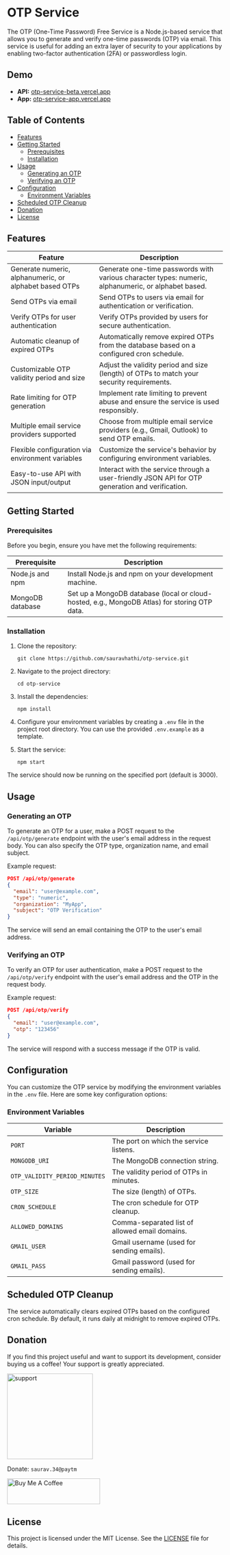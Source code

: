 # OTP Service

The OTP (One-Time Password) Free Service is a Node.js-based service that allows you to generate and verify one-time passwords (OTP) via email. This service is useful for adding an extra layer of security to your applications by enabling two-factor authentication (2FA) or passwordless login.

## Demo

- **API:** [otp-service-beta.vercel.app](https://otp-service-beta.vercel.app/)
- **App:** [otp-service-app.vercel.app](https://otp-service-app.vercel.app/)

## Table of Contents

- [Features](#features)
- [Getting Started](#getting-started)
  - [Prerequisites](#prerequisites)
  - [Installation](#installation)
- [Usage](#usage)
  - [Generating an OTP](#generating-an-otp)
  - [Verifying an OTP](#verifying-an-otp)
- [Configuration](#configuration)
  - [Environment Variables](#environment-variables)
- [Scheduled OTP Cleanup](#scheduled-otp-cleanup)
- [Donation](#donation)
- [License](#license)

## Features

| Feature                                      | Description                                                                                                                                                           |
| -------------------------------------------- | --------------------------------------------------------------------------------------------------------------------------------------------------------------------- |
| Generate numeric, alphanumeric, or alphabet based OTPs | Generate one-time passwords with various character types: numeric, alphanumeric, or alphabet based.  |
| Send OTPs via email                          | Send OTPs to users via email for authentication or verification.                                                                                                      |
| Verify OTPs for user authentication           | Verify OTPs provided by users for secure authentication.                                                                                                                |
| Automatic cleanup of expired OTPs            | Automatically remove expired OTPs from the database based on a configured cron schedule.                                                                            |
| Customizable OTP validity period and size     | Adjust the validity period and size (length) of OTPs to match your security requirements.                                                                          |
| Rate limiting for OTP generation              | Implement rate limiting to prevent abuse and ensure the service is used responsibly.                                                                              |
| Multiple email service providers supported   | Choose from multiple email service providers (e.g., Gmail, Outlook) to send OTP emails.                                                                            |
| Flexible configuration via environment variables | Customize the service's behavior by configuring environment variables.                                                                                                  |
| Easy-to-use API with JSON input/output        | Interact with the service through a user-friendly JSON API for OTP generation and verification.                                                                  |

## Getting Started

### Prerequisites

Before you begin, ensure you have met the following requirements:

| Prerequisite          | Description                                                      |
| --------------------- | ---------------------------------------------------------------- |
| Node.js and npm       | Install Node.js and npm on your development machine.            |
| MongoDB database     | Set up a MongoDB database (local or cloud-hosted, e.g., MongoDB Atlas) for storing OTP data. |

### Installation

1. Clone the repository:

   ```shell
   git clone https://github.com/sauravhathi/otp-service.git
   ```

2. Navigate to the project directory:

   ```shell
   cd otp-service
   ```

3. Install the dependencies:

   ```shell
   npm install
   ```

4. Configure your environment variables by creating a `.env` file in the project root directory. You can use the provided `.env.example` as a template.

5. Start the service:

   ```shell
   npm start
   ```

The service should now be running on the specified port (default is 3000).

## Usage

### Generating an OTP

To generate an OTP for a user, make a POST request to the `/api/otp/generate` endpoint with the user's email address in the request body. You can also specify the OTP type, organization name, and email subject.

Example request:

```json
POST /api/otp/generate
{
  "email": "user@example.com",
  "type": "numeric",
  "organization": "MyApp",
  "subject": "OTP Verification"
}
```

The service will send an email containing the OTP to the user's email address.

### Verifying an OTP

To verify an OTP for user authentication, make a POST request to the `/api/otp/verify` endpoint with the user's email address and the OTP in the request body.

Example request:

```json
POST /api/otp/verify
{
  "email": "user@example.com",
  "otp": "123456"
}
```

The service will respond with a success message if the OTP is valid.

## Configuration

You can customize the OTP service by modifying the environment variables in the `.env` file. Here are some key configuration options:

### Environment Variables

| Variable                     | Description                                                                                   |
| ---------------------------- | --------------------------------------------------------------------------------------------- |
| `PORT`                       | The port on which the service listens.                                                        |
| `MONGODB_URI`                | The MongoDB connection string.                                                                |
| `OTP_VALIDITY_PERIOD_MINUTES` | The validity period of OTPs in minutes.                                                      |
| `OTP_SIZE`                   | The size (length) of OTPs.                                                                    |
| `CRON_SCHEDULE`              | The cron schedule for OTP cleanup.                                                            |
| `ALLOWED_DOMAINS`            | Comma-separated list of allowed email domains.                                                |
| `GMAIL_USER`                 | Gmail username (used for sending emails).                                                     |
| `GMAIL_PASS`                 | Gmail password (used for sending emails).                                                     |

## Scheduled OTP Cleanup

The service automatically clears expired OTPs based on the configured cron schedule. By default, it runs daily at midnight to remove expired OTPs.

## Donation

If you find this project useful and want to support its development, consider buying us a coffee! Your support is greatly appreciated.

<img src="https://github.com/sauravhathi/otp-service/assets/61316762/021a6988-e823-4490-b8f2-ca6a0517ecc5" alt="support" style="width: 200px">

Donate: `saurav.34@paytm`

<a href="https://www.buymeacoffee.com/sauravhathi" target="_blank"><img src="https://cdn.buymeacoffee.com/buttons/v2/arial-yellow.png" alt="Buy Me A Coffee" style="height: 60px !important;width: 217px !important;" ></a>

## License

This project is licensed under the MIT License. See the [LICENSE](https://github.com/sauravhathi/otp-service/blob/master/LICENSE) file for details.
